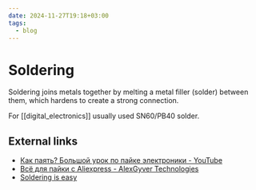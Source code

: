 ```yaml
---
date: 2024-11-27T19:18+03:00
tags:
  - blog
---
```


# Soldering

Soldering joins metals together by melting a metal filler (solder) between them,
which hardens to create a strong connection.

For [[digital_electronics]] usually used SN60/PB40 solder.

## External links

- [Как паять? Большой урок по пайке электроники - YouTube](https://www.youtube.com/watch?v=h9RTe8-vmxo)
- [Всё для пайки с Aliexpress - AlexGyver Technologies](https://alexgyver.ru/all-for-soldering/)
- [Soldering is easy](https://mightyohm.com/files/soldercomic/FullSolderComic_EN.pdf)

